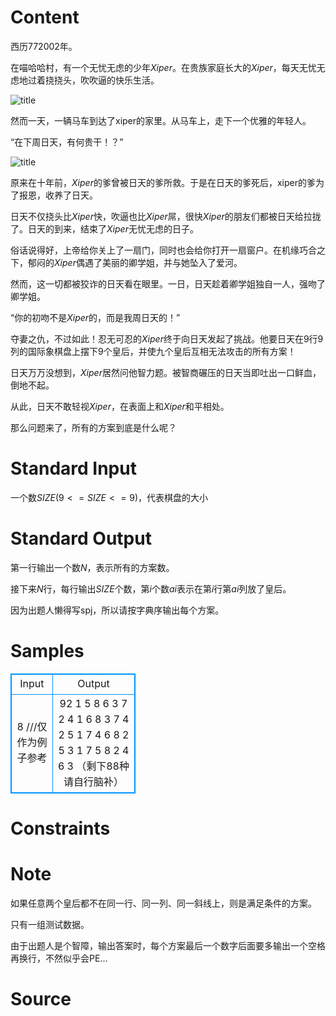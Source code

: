 
# Content

西历772002年。

在喵哈哈村，有一个无忧无虑的少年$Xiper$。在贵族家庭长大的$Xiper$，每天无忧无虑地过着挠挠头，吹吹逼的快乐生活。

![title](/source/lutece/xiperde-qi-miao-li-xian-1/img/aHR0cHM6Ly9hY20udWVzdGMuZWR1LmNuL21lZGlhL2ltYWdlL3Byb2JsZW0vMTM3OC8yMDE2MDUxMjE2MzQyMTY2MjM4LmdpZg==.gif)

然而一天，一辆马车到达了xiper的家里。从马车上，走下一个优雅的年轻人。

“在下周日天，有何贵干！？”

![title](/source/lutece/xiperde-qi-miao-li-xian-1/img/aHR0cHM6Ly9hY20udWVzdGMuZWR1LmNuL21lZGlhL2ltYWdlL3Byb2JsZW0vMTM3OC8yMDE2MDUwNzIzNDkxMzY4NzMzLmpwZw==.jpg)

原来在十年前，$Xiper$的爹曾被日天的爹所救。于是在日天的爹死后，xiper的爹为了报恩，收养了日天。

日天不仅挠头比$Xiper$快，吹逼也比$Xiper$屌，很快$Xiper$的朋友们都被日天给拉拢了。日天的到来，结束了$Xiper$无忧无虑的日子。

俗话说得好，上帝给你关上了一扇门，同时也会给你打开一扇窗户。在机缘巧合之下，郁闷的$Xiper$偶遇了美丽的卿学姐，并与她坠入了爱河。

然而，这一切都被狡诈的日天看在眼里。一日，日天趁着卿学姐独自一人，强吻了卿学姐。

“你的初吻不是$Xiper$的，而是我周日天的！”

夺妻之仇，不过如此！忍无可忍的$Xiper$终于向日天发起了挑战。他要日天在$9$行$9$列的国际象棋盘上摆下$9$个皇后，并使九个皇后互相无法攻击的所有方案！

日天万万没想到，$Xiper$居然问他智力题。被智商碾压的日天当即吐出一口鲜血，倒地不起。

从此，日天不敢轻视$Xiper$，在表面上和$Xiper$和平相处。

那么问题来了，所有的方案到底是什么呢？

# Standard Input

一个数$SIZE$$(9<=SIZE<=9)$，代表棋盘的大小

# Standard Output

第一行输出一个数$N$，表示所有的方案数。

接下来$N$行，每行输出$SIZE$个数，第$i$个数$ai$表示在第$i$行第$ai$列放了皇后。

因为出题人懒得写spj，所以请按字典序输出每个方案。

# Samples

<style>
        table,table tr th, table tr td { border:1px solid #0094ff; }
        table { width: 200px; min-height: 25px; line-height: 25px; text-align: center; border-collapse: collapse;}   
    </style>
<table>
	<tr>
		<td>Input</td>
		<td>Output</td>
	</tr>
<tr><td>8
///仅作为例子参考</td><td>92
1 5 8 6 3 7 2 4 
1 6 8 3 7 4 2 5 
1 7 4 6 8 2 5 3 
1 7 5 8 2 4 6 3 
（剩下88种请自行脑补）</td></tr></table>


# Constraints



# Note

如果任意两个皇后都不在同一行、同一列、同一斜线上，则是满足条件的方案。

只有一组测试数据。

由于出题人是个智障，输出答案时，每个方案最后一个数字后面要多输出一个空格再换行，不然似乎会PE...

# Source


